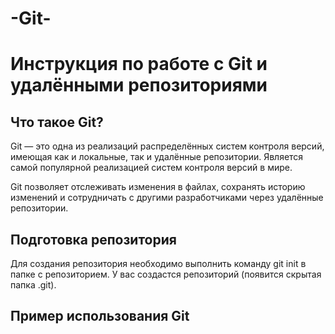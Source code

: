 # -Git-
# Инструкция по работе с Git и удалёнными репозиториями

## Что такое Git?


Git — это одна из реализаций распределённых систем контроля версий, имеющая как и локальные, так и удалённые репозитории. Является самой популярной реализацией систем контроля версий в мире.

Git позволяет отслеживать изменения в файлах, сохранять историю изменений и сотрудничать с другими разработчиками через удалённые репозитории.

## Подготовка репозитория

Для создания репозитория необходимо выполнить команду git init в папке с репозиторием. У вас создастся репозиторий (появится скрытая папка .git).

## Пример использования Git









